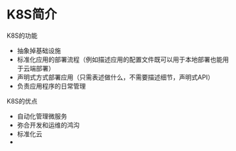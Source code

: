 # K8S简介

K8S的功能

* 抽象掉基础设施
* 标准化应用的部署流程（例如描述应用的配置文件既可以用于本地部署也能用于云端部署）
* 声明式方式部署应用（只需表述做什么，不需要描述细节，声明式API）
* 负责应用程序的日常管理



K8S的优点

* 自动化管理微服务
* 弥合开发和运维的鸿沟
* 标准化云
* 

